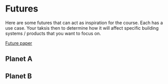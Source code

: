 # Futures

Here are some futures that can act as inspiration for the course. Each has a use case. Your taksis then to determine how it will affect specific building systems / products that you want to focus on.

[Future paper](https://www.sciencedirect.com/science/article/abs/pii/S0016328723001246?via%3Dihub)

## Planet A


## Planet B
